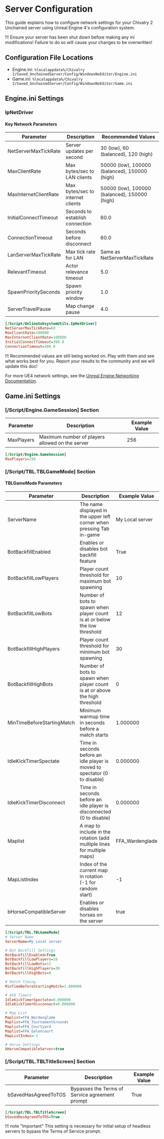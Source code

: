 # Server Configuration

This guide explains how to configure network settings for your Chivalry 2 Unchained server using Unreal Engine 4's configuration system.

!!! Ensure your server has been shut down before making any ini modifications! Failure to do so will cause your changes to be overwritten!

## Configuration File Locations

- Engine.ini: `%localappdata%/Chivalry 2/Saved_UnchainedServer/Config/WindowsNoEditor/Engine.ini`
- Game.ini: `%localappdata%/Chivalry 2/Saved_UnchainedServer/Config/WindowsNoEditor/Game.ini`

## Engine.ini Settings

### IpNetDriver

#### Key Network Parameters

| Parameter | Description | Recommended Values |
|-----------|-------------|-------------------|
| NetServerMaxTickRate | Server updates per second | 30 (low), 60 (balanced), 120 (high) |
| MaxClientRate | Max bytes/sec to LAN clients | 50000 (low), 100000 (balanced), 150000 (high) |
| MaxInternetClientRate | Max bytes/sec to internet clients | 50000 (low), 100000 (balanced), 150000 (high) |
| InitialConnectTimeout | Seconds to establish connection | 60.0 |
| ConnectionTimeout | Seconds before disconnect | 60.0 |
| LanServerMaxTickRate | Max tick rate for LAN | Same as NetServerMaxTickRate |
| RelevantTimeout | Actor relevance timeout | 5.0 |
| SpawnPrioritySeconds | Spawn priority window | 1.0 |
| ServerTravelPause | Map change pause | 4.0 |

```ini
[/Script/OnlineSubsystemUtils.IpNetDriver]
NetServerMaxTickRate=60
MaxClientRate=100000
MaxInternetClientRate=100000
InitialConnectTimeout=300.0
ConnectionTimeout=300.0
```

!!! Recommended values are still being worked on. Play with them and see what works best for you. Report your results to the community and we will update this doc!

For more UE4 network settings, see the [Unreal Engine Networking Documentation](https://docs.unrealengine.com/4.25/en-US/InteractiveExperiences/Networking/Overview/).

## Game.ini Settings

### [/Script/Engine.GameSession] Section

| Parameter | Description | Example Value |
|-----------|-------------|---------------|
| MaxPlayers | Maximum number of players allowed on the server | 256 |

```ini
[/Script/Engine.GameSession]
MaxPlayers=256
```

### [/Script/TBL.TBLGameMode] Section

#### TBLGameMode Parameters

| Parameter | Description | Example Value |
|-----------|-------------|---------------|
| ServerName | The name displayed in the upper left corner when pressing Tab in-game | My Local server |
| BotBackfillEnabled | Enables or disables bot backfill feature | True |
| BotBackfillLowPlayers | Player count threshold for maximum bot spawning | 10 |
| BotBackfillLowBots | Number of bots to spawn when player count is at or below the low threshold | 12 |
| BotBackfillHighPlayers | Player count threshold for minimum bot spawning | 30 |
| BotBackfillHighBots | Number of bots to spawn when player count is at or above the high threshold | 0 |
| MinTimeBeforeStartingMatch | Minimum warmup time in seconds before a match starts | 1.000000 |
| IdleKickTimerSpectate | Time in seconds before an idle player is moved to spectator (0 to disable) | 0.000000 |
| IdleKickTimerDisconnect | Time in seconds before an idle player is disconnected (0 to disable) | 0.000000 |
| Maplist | A map to include in the rotation (add multiple lines for multiple maps) | FFA_Wardenglade |
| MapListIndex | Index of the current map in rotation (-1 for random start) | -1 |
| bHorseCompatibleServer | Enables or disables horses on the server | true |

```ini
[/Script/TBL.TBLGameMode]
# Server Name
ServerName=My Local server

# Bot Backfill Settings
BotBackfillEnabled=True
BotBackfillLowPlayers=10
BotBackfillLowBots=12
BotBackfillHighPlayers=30
BotBackfillHighBots=0

# Match Timing
MinTimeBeforeStartingMatch=1.000000

# AFK Timers
IdleKickTimerSpectate=0.000000
IdleKickTimerDisconnect=0.000000

# Map List
Maplist=FFA_Wardenglade
Maplist=FFA_TournamentGrounds
Maplist=FFA_Courtyard
Maplist=FFA_Galencourt
MapListIndex=-1

# Horse Settings
bHorseCompatibleServer=true
```

### [/Script/TBL.TBLTitleScreen] Section

| Parameter | Description | Example Value |
|-----------|-------------|---------------|
| bSavedHasAgreedToTOS | Bypasses the Terms of Service agreement prompt | True |

```ini
[/Script/TBL.TBLTitleScreen]
bSavedHasAgreedToTOS=True
```

!!! note "Important"
    This setting is necessary for initial setup of headless servers to bypass the Terms of Service prompt.
